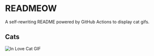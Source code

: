 # READMEOW

A self-rewriting README powered by GitHub Actions to display cat gifs.

## Cats

![In Love Cat GIF](https://media4.giphy.com/media/v1.Y2lkPTlhY2QwMmRhbm9ldW92N2Jodnd3bmJpN3V1ZHhsMHdlZGJqOTltMmZvMjlmYTR0bSZlcD12MV9naWZzX3NlYXJjaCZjdD1n/MDJ9IbxxvDUQM/200.gif)
